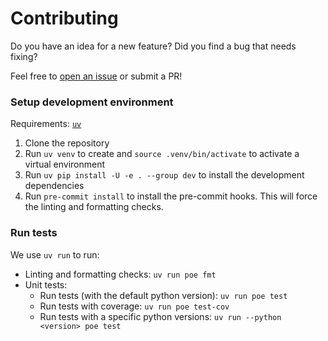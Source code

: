 # Contributing

Do you have an idea for a new feature? Did you find a bug that needs fixing?

Feel free to [open an issue](https://github.com/EdAbati/outlines-haystack/issues) or submit a PR!

### Setup development environment

Requirements: [`uv`](https://docs.astral.sh/uv/)

1. Clone the repository
1. Run `uv venv` to create and `source .venv/bin/activate` to activate a virtual environment
1. Run `uv pip install -U -e . --group dev` to install the development dependencies
1. Run `pre-commit install` to install the pre-commit hooks. This will force the linting and formatting checks.

### Run tests

We use `uv run` to run:

- Linting and formatting checks: `uv run poe fmt`
- Unit tests:
    - Run tests (with the default python version): `uv run poe test`
    - Run tests with coverage: `uv run poe test-cov`
    - Run tests with a specific python versions: `uv run --python <version> poe test`
